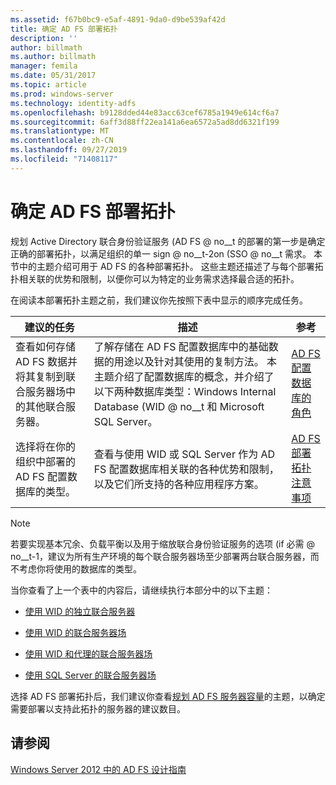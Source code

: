 ```yaml
---
ms.assetid: f67b0bc9-e5af-4891-9da0-d9be539af42d
title: 确定 AD FS 部署拓扑
description: ''
author: billmath
ms.author: billmath
manager: femila
ms.date: 05/31/2017
ms.topic: article
ms.prod: windows-server
ms.technology: identity-adfs
ms.openlocfilehash: b9128dded44e83acc63cef6785a1949e614cf6a7
ms.sourcegitcommit: 6aff3d88ff22ea141a6ea6572a5ad8dd6321f199
ms.translationtype: MT
ms.contentlocale: zh-CN
ms.lasthandoff: 09/27/2019
ms.locfileid: "71408117"
---
```

# <a name="determine-your-ad-fs-deployment-topology"></a>确定 AD FS 部署拓扑

规划 Active Directory 联合身份验证服务 \(AD FS @ no__t 的部署的第一步是确定正确的部署拓扑，以满足组织的单一 sign @ no__t-2on \(SSO @ no__t 需求。 本节中的主题介绍可用于 AD FS 的各种部署拓扑。 这些主题还描述了与每个部署拓扑相关联的优势和限制，以便你可以为特定的业务需求选择最合适的拓扑。  
  
在阅读本部署拓扑主题之前，我们建议你先按照下表中显示的顺序完成任务。  
  
|建议的任务|描述|参考|  
|--------------------|---------------|-------------|  
|查看如何存储 AD FS 数据并将其复制到联合服务器场中的其他联合服务器。|了解存储在 AD FS 配置数据库中的基础数据的用途以及针对其使用的复制方法。 本主题介绍了配置数据库的概念，并介绍了以下两种数据库类型：Windows Internal Database \(WID @ no__t 和 Microsoft SQL Server。|[AD FS 配置数据库的角色](../../ad-fs/technical-reference/The-Role-of-the-AD-FS-Configuration-Database.md)|  
|选择将在你的组织中部署的 AD FS 配置数据库的类型。|查看与使用 WID 或 SQL Server 作为 AD FS 配置数据库相关联的各种优势和限制，以及它们所支持的各种应用程序方案。|[AD FS 部署拓扑注意事项](AD-FS-Deployment-Topology-Considerations.md)|  
  
> [!NOTE]  
> 若要实现基本冗余、负载平衡以及用于缩放联合身份验证服务的选项 \(if 必需 @ no__t-1，建议为所有生产环境的每个联合服务器场至少部署两台联合服务器，而不考虑你将使用的数据库的类型。  
  
当你查看了上一个表中的内容后，请继续执行本部分中的以下主题：  
  
-   [使用 WID 的独立联合服务器](Stand-Alone-Federation-Server-Using-WID.md)  
  
-   [使用 WID 的联合服务器场](Federation-Server-Farm-Using-WID-2012.md)  
  
-   [使用 WID 和代理的联合服务器场](Federation-Server-Farm-Using-WID-and-Proxies-2012.md)  
  
-   [使用 SQL Server 的联合服务器场](Federation-Server-Farm-Using-SQL-Server-2012.md)  
  
选择 AD FS 部署拓扑后，我们建议你查看[规划 AD FS 服务器容量](Planning-for-AD-FS-Server-Capacity.md)的主题，以确定需要部署以支持此拓扑的服务器的建议数目。  
  
## <a name="see-also"></a>请参阅
[Windows Server 2012 中的 AD FS 设计指南](AD-FS-Design-Guide-in-Windows-Server-2012.md)

